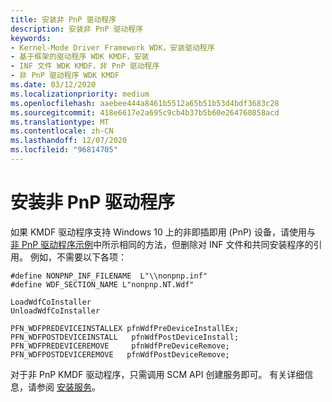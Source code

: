 ```yaml
---
title: 安装非 PnP 驱动程序
description: 安装非 PnP 驱动程序
keywords:
- Kernel-Mode Driver Framework WDK，安装驱动程序
- 基于框架的驱动程序 WDK KMDF，安装
- INF 文件 WDK KMDF，非 PnP 驱动程序
- 非 PnP 驱动程序 WDK KMDF
ms.date: 03/12/2020
ms.localizationpriority: medium
ms.openlocfilehash: aaebee444a8461b5512a65b51b53d4bdf3683c28
ms.sourcegitcommit: 418e6617e2a695c9cb4b37b5b60e264760858acd
ms.translationtype: MT
ms.contentlocale: zh-CN
ms.lasthandoff: 12/07/2020
ms.locfileid: "96814705"
---
```

# <a name="installing-a-non-pnp-driver"></a>安装非 PnP 驱动程序


如果 KMDF 驱动程序支持 Windows 10 上的非即插即用 (PnP) 设备，请使用与 [非 PnP 驱动程序示例](https://github.com/Microsoft/Windows-driver-samples/tree/master/general/ioctl/kmdf)中所示相同的方法，但删除对 INF 文件和共同安装程序的引用。 例如，不需要以下各项：

```
#define NONPNP_INF_FILENAME  L"\\nonpnp.inf"
#define WDF_SECTION_NAME L"nonpnp.NT.Wdf"
 
LoadWdfCoInstaller
UnloadWdfCoInstaller
 
PFN_WDFPREDEVICEINSTALLEX pfnWdfPreDeviceInstallEx;
PFN_WDFPOSTDEVICEINSTALL   pfnWdfPostDeviceInstall;
PFN_WDFPREDEVICEREMOVE     pfnWdfPreDeviceRemove;
PFN_WDFPOSTDEVICEREMOVE   pfnWdfPostDeviceRemove;
```

对于非 PnP KMDF 驱动程序，只需调用 SCM API 创建服务即可。 有关详细信息，请参阅 [安装服务](/windows/win32/services/installing-a-service)。
